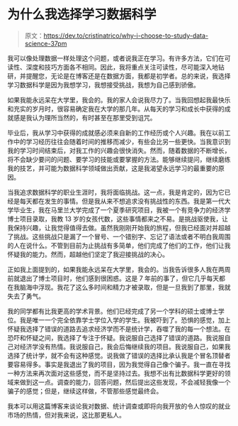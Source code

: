 # 为什么我选择学习数据科学

> 原文：<https://dev.to/cristinatrico/why-i-choose-to-study-data-science-37pm>

我可以像处理数据一样处理这个问题，或者说我正在学习。有许多方法，它们在可读性、深度和技巧方面各不相同。因此，我将重点关注可读性，尽可能深入地钻研，并提醒您，无论是在博客还是在数据方面，我都是初学者。总的来说，我选择学习数据科学是因为我想学习，我想接受挑战，我想为自己感到骄傲。

如果我能永远呆在大学里，我会的。我的家人会说我尽力了。当我回想起我最快乐和充实的岁月时，很容易确定我在大学的那几年。从每天的学习和成长中获得的成就感是我认为理所当然的，有时甚至在那里受到诅咒。

毕业后，我从学习中获得的成就感必须来自新的工作经历或个人兴趣。我在以前工作中的学习经历往往会随着时间的推移而减少，有些会比另一些更快。当我意识到我的学习时间结束后，对我工作的兴趣会很快消失。然而，随着数据的不断增长，将不会缺少要问的问题、要学习的技能或要掌握的方法。能够继续提问，继续磨练我的技艺，并可能为数据科学领域做出贡献，这是我渴望永远学习的最重要的原因。

当我追求数据科学的职业生涯时，我将面临挑战。这一点，我是肯定的，因为它已经是每天都在发生的事情。但是我从来不想追求没有挑战性的东西。我是第一代大学毕业生，我在马里兰大学完成了一个夏季研究项目，我被一个有竞争力的经济学博士项目录取，我教 13 岁的女孩代数，这些事情都来之不易。是挑战驱使我，让我保持兴趣，让我觉得值得去做。虽然我刚刚开始我的旅程，但我已经面对并超越了挑战。这些挑战只是漏了一个冒号、一个错别字、忘记了语法或者不明白我周围的人在说什么。不管到目前为止挑战有多简单，他们完成了他们的工作，他们让我怀疑我的能力。然而，超越他们坚定了我迎接挑战的决心。

正如我上面提到的，如果我能永远呆在大学里，我会的。当我告诉很多人我在两周前就退出了博士项目时，他们感到很困惑。这是 7 年前的事了，但它几乎每天都在我脑海中浮现。我花了这么多时间和精力才被录取，但是一旦我到了那里，我就失去了勇气。

我的同学都有比我更高的学术背景。他们已经完成了另一个学科的硕士或博士学位。我是唯一一个完全依靠学士学位入学的学生。我被吓到了。恐惧的感觉，加上怀疑我选择了错误的道路去追求经济学而不是统计学，吞噬了我的每一个想法。在恐吓和怀疑之间，我选择了专注于怀疑。我说服自己选择了错误的道路。我说服自己对经济学没有热情。我说服自己，我会后悔继续我的项目。我说服自己，如果我选择了统计学，就不会有这种感觉。说我做了错误的选择比承认我是个冒名顶替者要容易得多。事实是我退出了我的项目，因为我觉得自己像个骗子。我一直在寻找一种方法来再次面对这些感觉，而不是坚持过去。我想不出有比数据科学更好的领域来做到这一点。调查的能力，回答问题，然后提出这些发现，不会减轻我像一个骗子的感觉；但是，继续这样做，不管那些感觉最终会。

我本可以用这篇博客来谈论我对数据、统计调查或即将向我开放的令人惊叹的就业市场的热情，但对我来说，这比那更私人。